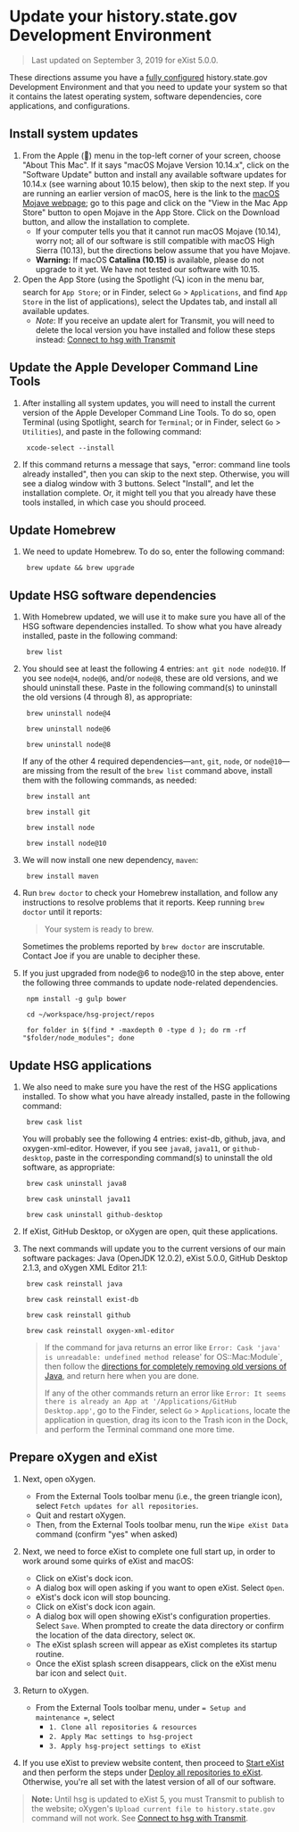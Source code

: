 # Update your history.state.gov Development Environment

> Last updated on September 3, 2019 for eXist 5.0.0.

These directions assume you have a [fully configured](setup) history.state.gov Development Environment and that you need to update your system so that it contains the latest operating system, software dependencies, core applications, and configurations.

## Install system updates

1. From the Apple () menu in the top-left corner of your screen, choose "About This Mac". If it says "macOS Mojave Version 10.14.x", click on the "Software Update" button and install any available software updates for 10.14.x (see warning about 10.15 below), then skip to the next step. If you are running an earlier version of macOS, here is the link to the [macOS Mojave webpage](https://itunes.apple.com/gb/app/macos-mojave/id1398502828?mt=12); go to this page and click on the "View in the Mac App Store" button to open Mojave in the App Store. Click on the Download button, and allow the installation to complete. 
    - If your computer tells you that it cannot run macOS Mojave (10.14), worry not; all of our software is still compatible with macOS High Sierra (10.13), but the directions below assume that you have Mojave.
    - **Warning:** If macOS **Catalina (10.15)** is available, please do not upgrade to it yet. We have not tested our software with 10.15. 
1. Open the App Store (using the Spotlight (🔍) icon in the menu bar, search for `App Store`; or in Finder, select `Go` > `Applications`, and find `App Store` in the list of applications), select the Updates tab, and install all available updates. 
    - _Note_: If you receive an update alert for Transmit, you will need to delete the local version you have installed and follow these steps instead: [Connect to hsg with Transmit](setup#connect-to-hsg-with-transmit)

## Update the Apple Developer Command Line Tools

1. After installing all system updates, you will need to install the current version of the Apple Developer Command Line Tools. To do so, open Terminal (using Spotlight, search for `Terminal`; or in Finder, select `Go` > `Utilities`), and paste in the following command:

        xcode-select --install

1. If this command returns a message that says, "error: command line tools already installed", then you can skip to the next step. Otherwise, you will see a dialog window with 3 buttons. Select "Install", and let the installation complete. Or, it might tell you that you already have these tools installed, in which case you should proceed.

## Update Homebrew

1. We need to update Homebrew. To do so, enter the following command: 

        brew update && brew upgrade

## Update HSG software dependencies

1. With Homebrew updated, we will use it to make sure you have all of the HSG software dependencies installed. To show what you have already installed, paste in the following command:
 
        brew list

1. You should see at least the following 4 entries: `ant git node node@10`. If you see `node@4`, `node@6`, and/or `node@8`, these are old versions, and we should uninstall these. Paste in the following command(s) to uninstall the old versions (4 through 8), as appropriate:

        brew uninstall node@4

        brew uninstall node@6

        brew uninstall node@8

    If any of the other 4 required dependencies—`ant`, `git`, `node`, or `node@10`—are missing from the result of the `brew list` command above, install them with the following commands, as needed:

        brew install ant

        brew install git

        brew install node

        brew install node@10

1. We will now install one new dependency, `maven`:

        brew install maven

1. Run `brew doctor` to check your Homebrew installation, and follow any instructions to resolve problems that it reports. Keep running `brew doctor` until it reports:

    > Your system is ready to brew.

    Sometimes the problems reported by `brew doctor` are inscrutable. Contact Joe if you are unable to decipher these.

1. If you just upgraded from node@6 to node@10 in the step above, enter the following three commands to update node-related dependencies.

        npm install -g gulp bower

        cd ~/workspace/hsg-project/repos

        for folder in $(find * -maxdepth 0 -type d ); do rm -rf "$folder/node_modules"; done

## Update HSG applications

1. We also need to make sure you have the rest of the HSG applications installed. To show what you have already installed, paste in the following command:
 
        brew cask list

    You will probably see the following 4 entries: exist-db, github, java, and oxygen-xml-editor. However, if you see `java8`, `java11`, or `github-desktop`, paste in the corresponding command(s) to uninstall the old software, as appropriate:

        brew cask uninstall java8

        brew cask uninstall java11

        brew cask uninstall github-desktop

1. If eXist, GitHub Desktop, or oXygen are open, quit these applications.

1. The next commands will update you to the current versions of our main software packages: Java (OpenJDK 12.0.2), eXist 5.0.0, GitHub Desktop 2.1.3, and oXygen XML Editor 21.1:

        brew cask reinstall java

        brew cask reinstall exist-db 

        brew cask reinstall github 

        brew cask reinstall oxygen-xml-editor

    > If the command for java returns an error like `Error: Cask 'java' is unreadable: undefined method `release' for OS::Mac:Module`, then follow the [directions for completely removing old versions of Java](troubleshooting#remove-all-versions-of-java), and return here when you are done.
    >
    > If any of the other commands return an error like `Error: It seems there is already an App at '/Applications/GitHub Desktop.app'`, go to the Finder, select `Go` > `Applications`, locate the application in question, drag its icon to the Trash icon in the Dock, and perform the Terminal command one more time. 

## Prepare oXygen and eXist

1. Next, open oXygen.
    - From the External Tools toolbar menu (i.e., the green triangle icon), select `Fetch updates for all repositories`. 
    - Quit and restart oXygen.
    - Then, from the External Tools toolbar menu, run the `Wipe eXist Data` command (confirm "yes" when asked)

1. Next, we need to force eXist to complete one full start up, in order to work around some quirks of eXist and macOS:
    - Click on eXist's dock icon.
    - A dialog box will open asking if you want to open eXist. Select `Open`.
    - eXist's dock icon will stop bouncing.
    - Click on eXist's dock icon again.
    - A dialog box will open showing eXist's configuration properties. Select `Save`. When prompted to create the data directory or confirm the location of the data directory, select `OK`.
    - The eXist splash screen will appear as eXist completes its startup routine.
    - Once the eXist splash screen disappears, click on the eXist menu bar icon and select `Quit`.

1. Return to oXygen.
    - From the External Tools toolbar menu, under `= Setup and maintenance =`, select
        - `1. Clone all repositories & resources`
        - `2. Apply Mac settings to hsg-project`
        - `3. Apply hsg-project settings to eXist`

1. If you use eXist to preview website content, then proceed to [Start eXist](setup#start-exist) and then perform the steps under [Deploy all repositories to eXist](setup#deploy-all-repositories-to-exist). Otherwise, you're all set with the latest version of all of our software.

> **Note:** Until hsg is updated to eXist 5, you must Transmit to publish to the website; oXygen's `Upload current file to history.state.gov` command will not work. See [Connect to hsg with Transmit](setup#connect-to-hsg-with-transmit).